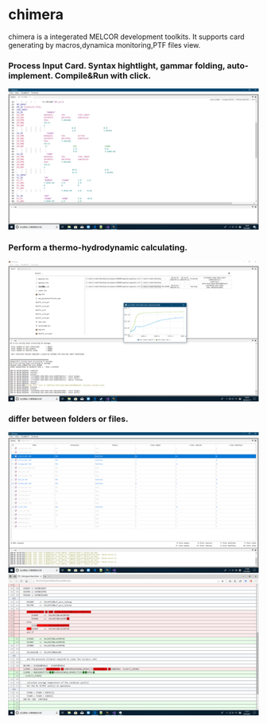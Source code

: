 # chimera
chimera is a integerated MELCOR development toolkits. It supports card generating by macros,dynamica monitoring,PTF files view.
### Process Input Card. Syntax hightlight, gammar folding, auto-implement. Compile&Run with click.
![image](https://github.com/Xtinc/chi/blob/master/image/text.png)
### Perform a thermo-hydrodynamic calculating.
![image](https://github.com/Xtinc/chi/blob/master/image/运行界面.png)
### differ between folders or files.
![image](https://github.com/Xtinc/chi/blob/master/image/dif1.png)
![image](https://github.com/Xtinc/chi/blob/master/image/dif2.png)
